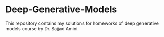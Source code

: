 # Deep-Generative-Models
This repository contains my solutions for homeworks of deep generative models course by Dr. Sajjad Amini. 
